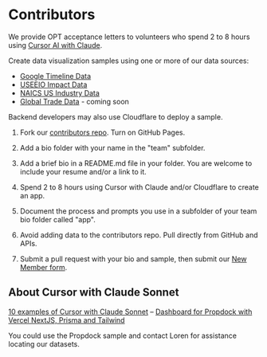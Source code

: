 # Contributors

We provide OPT acceptance letters to volunteers who spend 2 to 8 hours using [Cursor AI with Claude](https://cursor.com).

Create data visualization samples using one or more of our data sources:

- [Google Timeline Data](https://model.earth/data-commons/docs/data/)
- [USEEIO Impact Data](https://model.earth/useeio.js/footprint/)
- [NAICS US Industry Data](https://model.earth/apps/)
- [Global Trade Data](https://model.earth/OpenFootprint/trade/) - coming soon

Backend developers may also use Cloudflare to deploy a sample.

1. Fork our [contributors repo](https://github.com/modelearth/contributors). Turn on GitHub Pages.
2. Add a bio folder with your name in the "team" subfolder.
3. Add a brief bio in a README.md file in your folder. You are welcome to include your resume and/or a link to it.

4. Spend 2 to 8 hours using Cursor with Claude and/or Cloudflare to create an app.

5. Document the process and prompts you use in a subfolder of your team bio folder called "app".

6. Avoid adding data to the contributors repo. Pull directly from GitHub and APIs.

7. Submit a pull request with your bio and sample, then submit our [New Member form](https://docs.google.com/forms/d/e/1FAIpQLScXSX0_myDcB4_Z32hpGC71PXVsMmgy_dyZPY0aPEWamyzV-w/viewform).


## About Cursor with Claude Sonnet

[10 examples of Cursor with Claude Sonnet](https://x.com/dr_cintas/status/1830977637201936780)
&ndash; [Dashboard for Propdock with Vercel NextJS, Prisma and Tailwind](https://x.com/CodeHagen/status/1829857742409916716)

You could use the Propdock sample and contact Loren for assistance locating our datasets.
